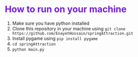 <h1 style="color: rgb(116, 28, 227)">How to run on your machine</h1><ol><li>Make sure you have python installed</li><li>Clone this repository in your machine using <code>git clone https://github.com/EnayetHossain/springAttraction.git</code></li><li>Install pygame using <code>pip install pygame</code></li><li><code>cd springAttraction</code></li><li><code>python main.py</code></li></ol>